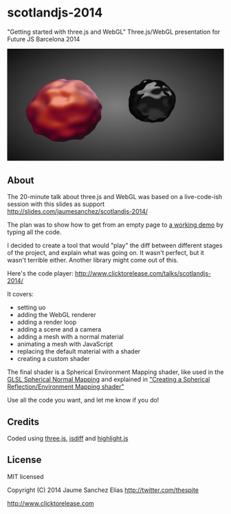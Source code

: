 scotlandjs-2014
=============

"Getting started with three.js and WebGL"
Three.js/WebGL presentation for Future JS Barcelona 2014

![Image](./assets/snapshot.jpg)

About
-----

The 20-minute talk about three.js and WebGL was based on a live-code-ish session with this slides as support http://slides.com/jaumesanchez/scotlandjs-2014/

The plan was to show how to get from an empty page to [a working demo](http://www.clicktorelease.com/talks/scotlandjs-2014/demo/) by typing all the code. 

I decided to create a tool that would "play" the diff between different stages of the project, and explain what was going on. It wasn't perfect, but it wasn't terrible either. Another library might come out of this.

Here's the code player: http://www.clicktorelease.com/talks/scotlandjs-2014/

It covers:

* setting uo
* adding the WebGL renderer
* adding a render loop
* adding a scene and a camera
* adding a mesh with a normal material
* animating a mesh with JavaScript
* replacing the default material with a shader
* creating a custom shader

The final shader is a Spherical Environment Mapping shader, like used in the [GLSL Spherical Normal Mapping](http://www.clicktorelease.com/code/spherical-normal-mapping/#) and explained in ["Creating a Spherical Reflection/Environment Mapping shader"](http://www.clicktorelease.com/blog/creating-spherical-environment-mapping-shader)

Use all the code you want, and let me know if you do!

Credits
-------

Coded using [three.js](http://www.threejs.org), [jsdiff](https://github.com/kpdecker/jsdiff) and [highlight.js](http://highlightjs.org/)

License
-------

MIT licensed

Copyright (C) 2014 Jaume Sanchez Elias http://twitter.com/thespite

http://www.clicktorelease.com